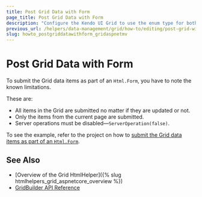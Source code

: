 ```yaml
---
title: Post Grid Data with Form
page_title: Post Grid Data with Form
description: "Configure the Kendo UI Grid to use the enum type for both displaying and editing."
previous_url: /helpers/data-management/grid/how-to/editing/post-grid-with-form
slug: howto_postgriddatawithform_gridaspnetmv
---
```


# Post Grid Data with Form

To submit the Grid data items as part of an `Html.Form`, you have to note the known limitations.

These are:

* All items in the Grid are submitted no matter if they are updated or not.
* Only the items from the current page are submitted.
* Server operations must be disabled&mdash;`ServerOperation(false)`.

To see the example, refer to the project on how to [submit the Grid data items as part of an `Html.Form`](https://github.com/telerik/ui-for-aspnet-mvc-examples/tree/master/grid/post-grid-with-form).

## See Also

* [Overview of the Grid HtmlHelper]({% slug htmlhelpers_grid_aspnetcore_overview %})
* [GridBuilder API Reference](https://docs.telerik.com/aspnet-mvc/api/kendo.mvc.ui.fluent/gridbuilder)
